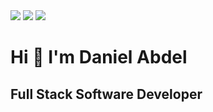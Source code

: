 <img src="https://media.giphy.com/media/Nx0rz3jtxtEre/giphy.gif"> 
<a target="_blank" href="https://www.linkedin.com/in/daniel-abdel-malek/"><img src="https://img.shields.io/badge/-LinkedIn-0077B5?style=for-the-badge&logo=Linkedin&logoColor=white"></img></a>
<a target="_blank" href="mailto:danielmalek101@gmail.com"><img src="https://img.shields.io/badge/-Gmail-D14836?style=for-the-badge&logo=Gmail&logoColor=white"></img></a>


Hi 👋 I'm Daniel Abdel
==========================

Full Stack Software Developer
-----------------------------



<!--
**DAmalek/DAmalek** is a ✨ _special_ ✨ repository because its `README.md` (this file) appears on your GitHub profile.
<img src="https://www.vectorlogo.zone/logos/docker/docker-ar21.svg">
Here are some ideas to get you started:

- 🔭 I’m currently working on ...
- 🌱 I’m currently learning ...
- 👯 I’m looking to collaborate on ...
- 🤔 I’m looking for help with ...
- 💬 Ask me about ...
- 📫 How to reach me: ...
- 😄 Pronouns: ...
- ⚡ Fun fact: ...
-->
